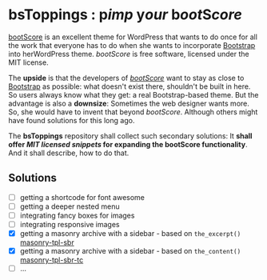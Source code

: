 # bsToppings : p*imp* y*our* b*oot*S*core*

[bootScore](https://bootscore.me) is an excellent theme for WordPress that wants to do once for all the work that everyone has to do when she wants to incorporate [Bootstrap](https://getbootstrap.com/) into herWordPress theme. *bootScore* is free software, licensed under the MIT license.  

The **upside** is that the developers of *[bootScore](https://github.com/bootscore)* want to stay as close to [Bootstrap](https://getbootstrap.com/docs/5.0/getting-started/introduction/) as possible: what doesn't exist there, shouldn't be built in here. So users always know what they get: a real Bootstrap-based theme. But the advantage is also a **downsize**: Sometimes the web designer wants more. So, she would have to invent that beyond *bootScore*. Although others might have found solutions for this long ago.

The **bsToppings** repository shall collect such secondary solutions: It **shall offer _MIT licensed snippets_ for expanding the bootScore functionality**. And it shall describe, how to do that.

## Solutions

* [ ] getting a shortcode for font awesome
* [ ] getting a deeper nested menu
* [ ] integrating fancy boxes for images
* [ ] integrating responsive images
* [x] getting a masonry archive with a sidebar - based on `the_excerpt()` [masonry-tpl-sbr](https://github.com/kreincke/bsToppings/tree/main/masonry-tpl-sbr)
* [x] getting a masonry archive with a sidebar - based on `the_content()` [masonry-tpl-sbr-tc](https://github.com/kreincke/bsToppings/tree/main/masonry-tpl-sbr-tc)
* [ ] ...
